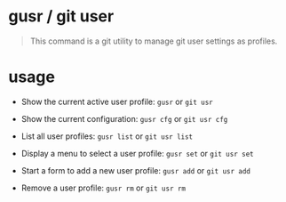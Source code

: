 # gusr / git user

> This command is a git utility to manage git user settings as profiles.

# usage

- Show the current active user profile:
    `gusr` or `git usr`

- Show the current configuration:
    `gusr cfg` or `git usr cfg`

- List all user profiles:
    `gusr list` or `git usr list`

- Display a menu to select a user profile:
    `gusr set` or `git usr set`

- Start a form to add a new user profile:
    `gusr add` or `git usr add`

- Remove a user profile:
    `gusr rm` or `git usr rm`
